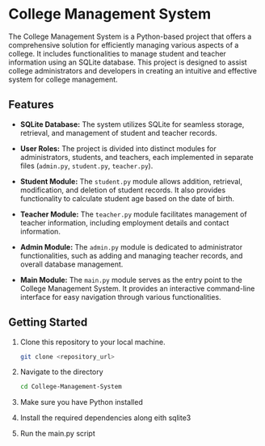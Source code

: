 # College Management System

The College Management System is a Python-based project that offers a comprehensive solution for efficiently managing various aspects of a college. It includes functionalities to manage student and teacher information using an SQLite database. This project is designed to assist college administrators and developers in creating an intuitive and effective system for college management.

## Features

- **SQLite Database:** The system utilizes SQLite for seamless storage, retrieval, and management of student and teacher records.

- **User Roles:** The project is divided into distinct modules for administrators, students, and teachers, each implemented in separate files (`admin.py`, `student.py`, `teacher.py`).

- **Student Module:** The `student.py` module allows addition, retrieval, modification, and deletion of student records. It also provides functionality to calculate student age based on the date of birth.

- **Teacher Module:** The `teacher.py` module facilitates management of teacher information, including employment details and contact information.

- **Admin Module:** The `admin.py` module is dedicated to administrator functionalities, such as adding and managing teacher records, and overall database management.

- **Main Module:** The `main.py` module serves as the entry point to the College Management System. It provides an interactive command-line interface for easy navigation through various functionalities.

## Getting Started

1. Clone this repository to your local machine.

   ```bash
   git clone <repository_url>
   ```
2. Navigate to the directory
    ```bash
    cd College-Management-System
    ```
3. Make sure you have Python installed
4. Install the required dependencies along eith sqlite3
5. Run the main.py script

